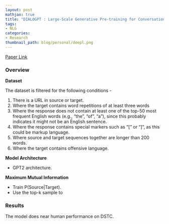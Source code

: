 ```yaml
---
layout: post
mathjax: true
title: "DIALOGPT : Large-Scale Generative Pre-training for Conversational Response Generation"
tags:
- NLG
categories:
- Research
thumbnail_path: blog/personal/deepl.png
---
```


[Paper Link](https://arxiv.org/pdf/1911.00536.pdf)

### Overview

**Dataset**

The dataset is filtered for the following conditions - 

1. There is a URL in source or target.
2. Where the target contains word repetitions of at least three words
3. Where the response does not contain at least one of the top-50 most frequent English words (e.g., “the”, “of”, “a”), since this probably indicates it might not be an English sentence. 
4. Where the response contains special markers such as “[” or “]”, as this could be markup language.
5. Where source and target sequences together are longer than 200 words.
6. Where the target contains offensive language.

**Model Architecture** 

- GPT2 architecture.

**Maximum Mutual Information**

- Train P(Source|Target). 
- Use the top-k sample to


### Results

The model does near human performance on DSTC.